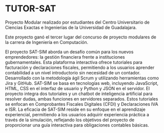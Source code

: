 # TUTOR-SAT

Proyecto Modular realizado por estudiantes del Centro Universitario de Ciencias Exactas e Ingenierías de la Universidad de Guadalajara.

Este proyecto ganó el tercer lugar del concurso de proyecto modulares de la carrera de Ingeniería en Computación.

El proyecto SAT-SIM aborda un desafío común para los nuevos emprendedores: la gestión financiera frente a instituciones gubernamentales. Esta plataforma interactiva ofrece tutoriales para facturación y declaraciones fiscales, permitiendo a los usuarios aprender contabilidad a un nivel introductorio sin necesidad de un contador. Desarrollado con la metodología ágil Scrum y utilizando herramientas como Jira y GitHub. SAT-SIM se basa en tecnologías web, incluyendo JavaScript, HTML, CSS en el interfaz de usuario y Python y JSON en el servidor. El proyecto integra dos tutoriales y un chatbot de inteligencia artificial para resolver dudas, ambas funciones en servidores separados. Estos tutoriales se enfocan en Comprobantes Fiscales Digitales (CFDI) y Declaraciones IVA e ISR. La eficacia de SAT-SIM reside en su enfoque en el aprendizaje experiencial, permitiendo a los usuarios adquirir experiencia práctica a través de la simulación, reflejando los objetivos del proyecto de proporcionar una guía interactiva para obligaciones contables básicas.

